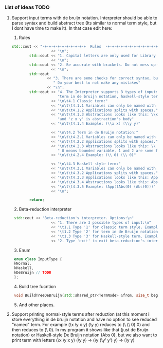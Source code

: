 ### List of ideas TODO
1. Support input terms with de bruijn notation. Interpreter should be able to parse syntax and build abstract tree (Its similar to normal term style, but I dont have time to make it).
In that case edit here:
   1. Rules
    ```c++
    std::cout << "-+-+-+-+-+-+-+-+-+-+  Rules  -+-+-+-+-+-+-+-+-+-+-+-+-+"
                      << "\n";
            std::cout << "1. Capital letters are only used for Library Functions such as True, False, Not ..."
                      << "\n";
            std::cout << "2. Be accurate with brackets. Do not mess up with brackets"
                      << "\n";
            std::cout
                    << "3. There are some checks for correct syntax, but they dont cover all possible mistake."
                       " Do your best to not make any mistakes"
                    << "\n";
            std::cout << "4. The Interpreter supports 3 types of input: classic term, "
                         "term in de bruijn notation, haskell-style term"
                      << "\n\t4.1 Classic term:"
                      << "\n\t\t4.1.1 Variables can only be named with single cursive letters"
                      << "\n\t\t4.1.2 Applications splits with spaces."
                      << "\n\t\t4.1.3 Abstractions looks like this: \\x z x y, where x is formal parameter "
                         "and 'z x y' is abstraction's body"
                      << "\n\t\t4.1.4 Example: (\\x x) (\\y y)"
    
                      << "\n\t4.2 Term in de Bruijn notation:"
                      << "\n\t\t4.2.1 Variables can only be named with numbers"
                      << "\n\t\t4.2.2 Applications splits with spaces."
                      << "\n\t\t4.2.3 Abstractions looks like this: \\ 0 1 2, where '0 1 2' is abstraction's body;"
                         " 0 means bounded variable, 1 and 2 are some free vars"
                      << "\n\t\t4.2.4 Example: (\\ 0) (\\ 0)"
    
                      << "\n\t4.3 Haskell-style term:"
                      << "\n\t\t4.3.1 Variables can only be named with numbers"
                      << "\n\t\t4.3.2 Applications splits with spaces."
                      << "\n\t\t4.3.3 Applications looks like this: App(term term)"
                      << "\n\t\t4.3.4 Abstractions looks like this: Abs(term)"
                      << "\n\t\t4.3.5 Example: (App((Abs(0) (Abs(0)))"
                      << "\n";
    
            return;
    ```
   2. Beta-reduction interpreter
    ```c++
     std::cout << "Beta-reduction's interpreter. Options:\n"
                      << "1. There are 3 possible types of input:\n"
                      << "\t1.1 Type '1' for classic term style. Example: (\\x x) (\\y y)\n"
                      << "\t1.2 Type '2' for term in de Bruijn notation style. Example: (\\ 0) (\\ 0)\n"
                      << "\t1.3 Type '3' for Haskell-style term. Example: (App((Abs(0) (Abs(0)))\n"
                      << "2. Type 'exit' to exit beta-reduction's interpreter\n";
    ```
   3. Enum
   ```c++
    enum class InputType {
    kNormal,
    kHaskell,
    kDeBruijn // TODO
    };
    ```
   4. Build tree fucntion
   ```c++
    void BuildTreeDeBruijn(std::shared_ptr<TermNode> &from, size_t begin_idx, size_t end_idx);
    ```
   5. And other places.

2. Support printing normal-style terms after reduction (at this moment i store everything in de bruijn notation and have no option to see reduced "named" term. For example (\x \y x y) (\y y) reduces to (\ (\ 0) 0) and then reduces to (\ 0). In my program it shows like that (just de Bruijn notation) or Haskell-style De Bruijn notation (Abs 0), but we also want to print term with letters (\x \y x y) (\y y) => (\y (\y' y') y) => (\y y)
